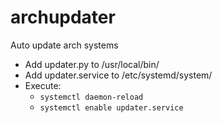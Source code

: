 # archupdater
Auto update arch systems
- Add updater.py to /usr/local/bin/
- Add updater.service to /etc/systemd/system/
- Execute:
  - `systemctl daemon-reload`
  - `systemctl enable updater.service`
